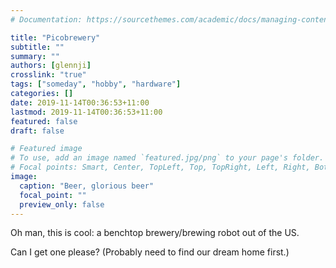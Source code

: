 ```yaml
---
# Documentation: https://sourcethemes.com/academic/docs/managing-content/

title: "Picobrewery"
subtitle: ""
summary: ""
authors: [glennji]
crosslink: "true"
tags: ["someday", "hobby", "hardware"]
categories: []
date: 2019-11-14T00:36:53+11:00
lastmod: 2019-11-14T00:36:53+11:00
featured: false
draft: false

# Featured image
# To use, add an image named `featured.jpg/png` to your page's folder.
# Focal points: Smart, Center, TopLeft, Top, TopRight, Left, Right, BottomLeft, Bottom, BottomRight.
image:
  caption: "Beer, glorious beer"
  focal_point: ""
  preview_only: false
---
```


Oh man, this is cool: a benchtop brewery/brewing robot out of the US.

Can I get one please? (Probably need to find our dream home first.)